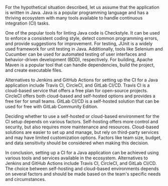 For the hypothetical situation described, let us assume that the application is written in Java. Java is a popular programming language and has a thriving ecosystem with many tools available to handle continuous integration (CI) tasks.

One of the popular tools for linting Java code is Checkstyle. It can be used to enforce a consistent coding style, detect common programming errors, and provide suggestions for improvement. For testing, JUnit is a widely used framework for unit testing in Java. Additionally, tools like Selenium and Cucumber can be used for automated testing of user interfaces and behavior-driven development (BDD), respectively. For building, Apache Maven is a popular tool that can handle dependencies, build the project, and create executable files.

Alternatives to Jenkins and GitHub Actions for setting up the CI for a Java application include Travis CI, CircleCI, and GitLab CI/CD. Travis CI is a cloud-based service that offers a free plan for open-source projects. CircleCI offers both cloud-based and self-hosted options and provides a free tier for small teams. GitLab CI/CD is a self-hosted solution that can be used for free with GitLab Community Edition.

Deciding whether to use a self-hosted or cloud-based environment for the CI setup depends on various factors. Self-hosting offers more control and security, but also requires more maintenance and resources. Cloud-based solutions are easier to set up and manage, but rely on third-party services and may have limited customization options. Factors like team size, budget, and data sensitivity should be considered when making this decision.

In conclusion, setting up a CI for a Java application can be achieved using various tools and services available in the ecosystem. Alternatives to Jenkins and GitHub Actions include Travis CI, CircleCI, and GitLab CI/CD. The choice between self-hosting and cloud-based environments depends on several factors and should be made based on the team's specific needs and circumstances.
